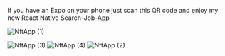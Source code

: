 If you have an Expo on your phone just scan this QR code and enjoy my new React Native Search-Job-App

![NftApp (1)](https://github.com/magistrkim/react-native-nft-app/assets/115700340/33bf1445-3ab2-4bcd-ae34-f7cd5dc1f7ec)

![NftApp (3)](https://github.com/magistrkim/react-native-nft-app/assets/115700340/102debab-5e3d-411c-a4a1-e16660388d40)
![NftApp (4)](https://github.com/magistrkim/react-native-nft-app/assets/115700340/83883e8d-f917-4e22-8a83-ab60f3396762)
![NftApp (2)](https://github.com/magistrkim/react-native-nft-app/assets/115700340/536eb9d5-51bb-4869-857e-5d09d81319e0)
